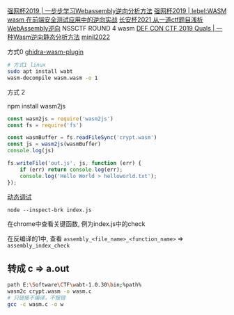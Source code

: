 [强网杯2019 | 一步步学习Webassembly逆向分析方法](https://www.anquanke.com/post/id/179556)
[强网杯2019 | lebel:WASM](https://blog.csdn.net/q1uTruth/article/details/99409403)
[wasm 在前端安全测试应用中的逆向实战](https://juejin.cn/post/7025562527681478663)
[长安杯2021 从一道ctf题目浅析WebAssembly逆向](https://www.anquanke.com/post/id/254427)
NSSCTF ROUND 4 wasm
[DEF CON CTF 2019 Quals | 一种Wasm逆向静态分析方法](https://www.52pojie.cn/thread-962068-1-1.html)
[minil2022](https://hzlg.github.io/2022/05/04/game/minil2022/wasm/)

方式0
[ghidra-wasm-plugin](https://github.com/nneonneo/ghidra-wasm-plugin)
```sh
# 方式1 linux
sudo apt install wabt
wasm-decompile wasm.wasm -o 1
```
方式 2

npm install wasm2js
```js
const wasm2js = require('wasm2js')
const fs = require('fs')

const wasmBuffer = fs.readFileSync('crypt.wasm')
const js = wasm2js(wasmBuffer)
console.log(js)

fs.writeFile('out.js', js, function (err) {
    if (err) return console.log(err);
    console.log('Hello World > helloworld.txt');
});
```

[动态调试](https://nodejs.org/zh-cn/docs/guides/debugging-getting-started/)
```
node --inspect-brk index.js
```
在chrome中查看关键函数, 例为index.js中的check

在反编译的1中, 查看 `assembly_<file_name>_<function_name>` => `assembly_index_check`

##  转成 c => a.out
```sh
path E:\Software\CTF\wabt-1.0.30\bin;%path%
wasm2c crypt.wasm -o wasm.c
# 只链接不编译，不报错
gcc -c wasm.c -o w
```